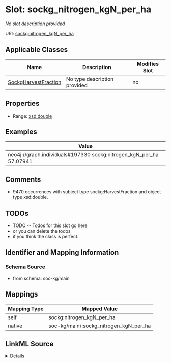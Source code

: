 

# Slot: sockg_nitrogen_kgN_per_ha


_No slot description provided_





URI: [sockg:nitrogen_kgN_per_ha](http://www.semanticweb.org/sockg/ontologies/2024/0/soil-carbon-ontology/nitrogen_kgN_per_ha)



<!-- no inheritance hierarchy -->





## Applicable Classes

| Name | Description | Modifies Slot |
| --- | --- | --- |
| [SockgHarvestFraction](../classes/SockgHarvestFraction.md) | No type description provided |  no  |







## Properties

* Range: [xsd:double](http://www.w3.org/2001/XMLSchema#double)






## Examples

| Value |
| --- |
| neo4j://graph.individuals#197330 sockg:nitrogen_kgN_per_ha 57.07941 |

## Comments

* 9470 occurrences with subject type sockg:HarvestFraction and object type xsd:double.

## TODOs

* TODO -- Todos for this slot go here
* or you can delete the todos
* if you think the class is perfect.

## Identifier and Mapping Information







### Schema Source


* from schema: soc-kg/main




## Mappings

| Mapping Type | Mapped Value |
| ---  | ---  |
| self | sockg:nitrogen_kgN_per_ha |
| native | soc-kg/main/:sockg_nitrogen_kgN_per_ha |




## LinkML Source

<details>
```yaml
name: sockg_nitrogen_kgN_per_ha
description: No slot description provided
todos:
- TODO -- Todos for this slot go here
- or you can delete the todos
- if you think the class is perfect.
comments:
- 9470 occurrences with subject type sockg:HarvestFraction and object type xsd:double.
examples:
- value: neo4j://graph.individuals#197330 sockg:nitrogen_kgN_per_ha 57.07941
from_schema: soc-kg/main
rank: 1000
slot_uri: sockg:nitrogen_kgN_per_ha
alias: sockg_nitrogen_kgN_per_ha
domain_of:
- sockg_HarvestFraction
range: double

```
</details>